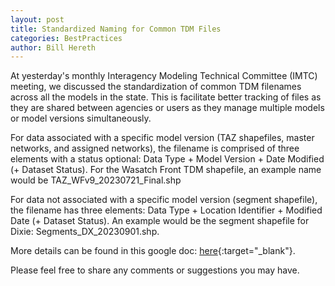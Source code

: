 ```yaml
---
layout: post
title: Standardized Naming for Common TDM Files
categories: BestPractices
author: Bill Hereth
---
```


At yesterday's monthly Interagency Modeling Technical Committee (IMTC) meeting, we discussed the standardization of common TDM filenames across all the models in the state. This is facilitate better tracking of files as they are shared between agencies or users as they manage multiple models or model versions simultaneously.

For data associated with a specific model version (TAZ shapefiles, master networks, and assigned networks), the filename is comprised of three elements with a status optional: Data Type + Model Version + Date Modified (+ Dataset Status). For the Wasatch Front TDM shapefile, an example name would be TAZ_WFv9_20230721_Final.shp

For data not associated with a specific model version (segment shapefile), the filename has three elements: Data Type + Location Identifier + Modified Date (+ Dataset Status). An example would be the segment shapefile for Dixie: Segments_DX_20230901.shp.

More details can be found in this google doc: [here](https://docs.google.com/document/d/1MaglBpVndBrAZd4_COkfUdBefNMjua-CjEapXwXf3n0/edit?usp=sharing){:target="_blank"}.

Please feel free to share any comments or suggestions you may have.